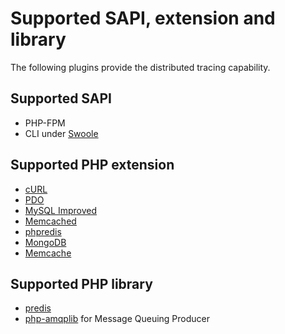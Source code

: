 # Supported SAPI, extension and library

The following plugins provide the distributed tracing capability.

## Supported SAPI

* PHP-FPM
* CLI under [Swoole](https://www.swoole.com/)

## Supported PHP extension

* [cURL](https://www.php.net/manual/en/book.curl.php#book.curl)
* [PDO](https://www.php.net/manual/en/book.pdo.php)
* [MySQL Improved](https://www.php.net/manual/en/book.mysqli.php)
* [Memcached](https://www.php.net/manual/en/book.memcached.php)
* [phpredis](https://github.com/phpredis/phpredis)
* [MongoDB](https://www.php.net/manual/en/set.mongodb.php)
* [Memcache](https://www.php.net/manual/en/book.memcache.php)

## Supported PHP library

* [predis](https://github.com/predis/predis)
* [php-amqplib](https://github.com/php-amqplib/php-amqplib) for Message Queuing Producer
